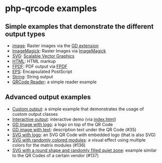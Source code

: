 # php-qrcode examples

## Simple examples that demonstrate the different output types

- [image](./image.php): Raster images via the [GD extension](https://www.php.net/manual/de/book.image.php)
- [ImageMagick](./imagick.php): Raster Images via [ImageMagick](https://imagemagick.org/)
- [SVG](./svg.php): [Scalable Vector Graphics](https://developer.mozilla.org/en-US/docs/Web/SVG)
- [HTML](./html.php): HTML markup
- [FPDF](./fpdf.php): PDF output via [FPDF](http://www.fpdf.org/)
- [EPS](./eps.php): Encapsulated PostScript
- [String](./text.php): String output
- [QRCode Reader](./reader.php): a simple reader example


## Advanced output examples

- [Custom output](./custom_output.php): a simple example that demonstrates the usage of custom output classes
- [Interactive output](./qrcode-interactive.php): interactive demo (via [index.html](./index.html))
- [GD Image with logo](./imageWithLogo.php): a logo on top of the QR Code
- [GD image with text](./imageWithText.php): description text under the QR Code (#35)
- [SVG with logo](./svgWithLogo.php): an SVG QR Code with embedded logo (that is also SVG)
- [SVG with randomly colored modules](./svgRandomColoredDots.php): a visual effect using multiple colors for the matrix modules (#136)
- [SVG with a round shape and randomly filled quiet zone](./svgRoundQuietzone.php): example similar to the QR Codes of a certain vendor (#137)
